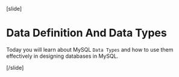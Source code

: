 [slide]

# Data Definition And Data Types

Today you will learn about MySQL `Data Types` and how to use them effectively in designing databases in MySQL.

[/slide]
